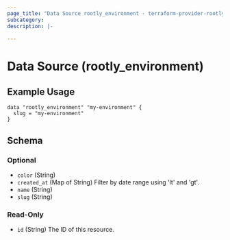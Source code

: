 ```yaml
---
page_title: "Data Source rootly_environment - terraform-provider-rootly"
subcategory:
description: |-
    
---
```


# Data Source (rootly_environment)



## Example Usage

```shell
data "rootly_environment" "my-environment" {
  slug = "my-environment"
}
```

<!-- schema generated by tfplugindocs -->
## Schema

### Optional

- `color` (String)
- `created_at` (Map of String) Filter by date range using 'lt' and 'gt'.
- `name` (String)
- `slug` (String)

### Read-Only

- `id` (String) The ID of this resource.
